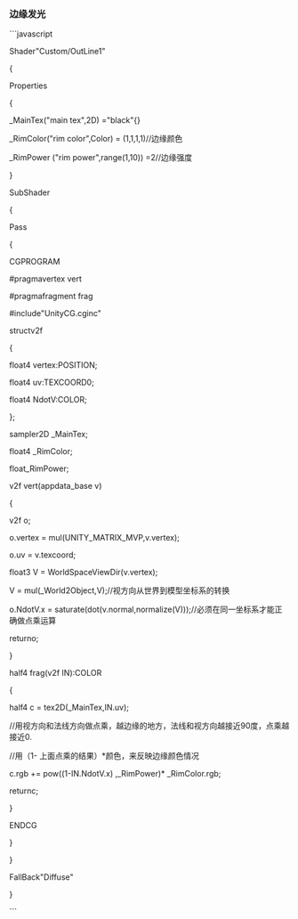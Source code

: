 ### 边缘发光

\`\`\`javascript

Shader"Custom/OutLine1"

{

Properties

{

\_MainTex\("main tex",2D\) ="black"{}

\_RimColor\("rim color",Color\) = \(1,1,1,1\)//边缘颜色

\_RimPower \("rim power",range\(1,10\)\) =2//边缘强度

}

SubShader

{

Pass

{

CGPROGRAM

\#pragmavertex vert

\#pragmafragment frag

\#include"UnityCG.cginc"

structv2f

{

float4 vertex:POSITION;

float4 uv:TEXCOORD0;

float4 NdotV:COLOR;

};

sampler2D \_MainTex;

float4 \_RimColor;

float\_RimPower;

v2f vert\(appdata\_base v\)

{

v2f o;

o.vertex = mul\(UNITY\_MATRIX\_MVP,v.vertex\);

o.uv = v.texcoord;

float3 V = WorldSpaceViewDir\(v.vertex\);

V = mul\(\_World2Object,V\);//视方向从世界到模型坐标系的转换

o.NdotV.x = saturate\(dot\(v.normal,normalize\(V\)\)\);//必须在同一坐标系才能正确做点乘运算

returno;

}

half4 frag\(v2f IN\):COLOR

{

half4 c = tex2D\(\_MainTex,IN.uv\);

//用视方向和法线方向做点乘，越边缘的地方，法线和视方向越接近90度，点乘越接近0.

//用（1- 上面点乘的结果）\*颜色，来反映边缘颜色情况

c.rgb += pow\(\(1-IN.NdotV.x\) ,\_RimPower\)\* \_RimColor.rgb;

returnc;

}

ENDCG

}

}

FallBack"Diffuse"

}

\`\`\`

